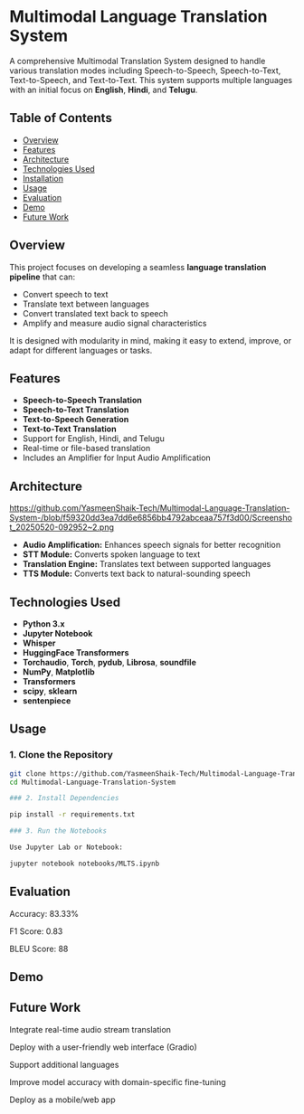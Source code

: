# Multimodal Language Translation System

A comprehensive Multimodal Translation System designed to handle various translation modes including Speech-to-Speech, Speech-to-Text, Text-to-Speech, and Text-to-Text. This system supports multiple languages with an initial focus on **English**, **Hindi**, and **Telugu**.

## Table of Contents

- [Overview](#overview)
- [Features](#features)
- [Architecture](#architecture)
- [Technologies Used](#technologies-used)
- [Installation](#installation)
- [Usage](#usage)
- [Evaluation](#Evaluation)
- [Demo](#demo)
- [Future Work](#future-work)

## Overview

This project focuses on developing a seamless **language translation pipeline** that can:
- Convert speech to text
- Translate text between languages
- Convert translated text back to speech
- Amplify and measure audio signal characteristics

It is designed with modularity in mind, making it easy to extend, improve, or adapt for different languages or tasks.

## Features

- **Speech-to-Speech Translation**  
- **Speech-to-Text Translation**  
- **Text-to-Speech Generation**  
- **Text-to-Text Translation**  
- Support for English, Hindi, and Telugu  
- Real-time or file-based translation
- Includes an Amplifier for Input Audio Amplification

## Architecture

https://github.com/YasmeenShaik-Tech/Multimodal-Language-Translation-System-/blob/f59320dd3ea7dd6e6856bb4792abceaa757f3d00/Screenshot_20250520-092952~2.png

- **Audio Amplification:** Enhances speech signals for better recognition
- **STT Module:** Converts spoken language to text
- **Translation Engine:** Translates text between supported languages
- **TTS Module:** Converts text back to natural-sounding speech

## Technologies Used

- **Python 3.x**
- **Jupyter Notebook**
- **Whisper**
- **HuggingFace Transformers**
- **Torchaudio**, **Torch**, **pydub**, **Librosa**, **soundfile**
- **NumPy**, **Matplotlib**
- **Transformers**
- **scipy**, **sklearn**
- **sentenpiece**

## Usage

### 1. Clone the Repository
```bash
git clone https://github.com/YasmeenShaik-Tech/Multimodal-Language-Translation-System.git
cd Multimodal-Language-Translation-System
```
```bash
### 2. Install Dependencies

pip install -r requirements.txt
```
```bash
### 3. Run the Notebooks

Use Jupyter Lab or Notebook:

jupyter notebook notebooks/MLTS.ipynb
```

## Evaluation 

Accuracy: 83.33%

F1 Score: 0.83

BLEU Score: 88

## Demo

## Future Work

Integrate real-time audio stream translation

Deploy with a user-friendly web interface (Gradio)

Support additional languages

Improve model accuracy with domain-specific fine-tuning

Deploy as a mobile/web app
